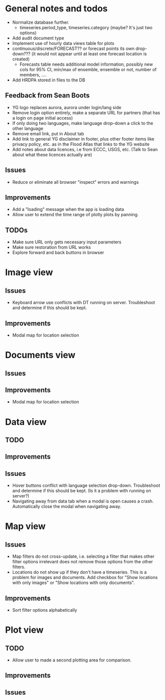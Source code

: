 # General notes and todos
- Normalize database further.
  - timeseries.period_type, timeseries.category (maybe? It's just two options)
- Add audit document type
- Implement use of hourly data views table for plots
- continuous/discrete/FORECAST?? or forecast points its own drop-down??? (it would not appear until at least one forecast location is created)
  - Forecasts table needs additional model information, possibly new cols for 95% CI, min/max of ensemble, ensemble or not, number of members, ....
- Add HRDPA stored in files to the DB

## Feedback from Sean Boots
- YG logo replaces aurora, aurora under login/lang side
- Remove login option entirely, make a separate URL for partners (that has a login on page initial access)
- If only doing two languages, make language drop-down a click to the other language
- Remove email link, put in About tab
- Add link to general YG disclaimer in footer, plus other footer items like privacy policy, etc. as in the Flood Atlas that links to the YG website
- Add notes about data licences, i.e from ECCC, USGS, etc. (Talk to Sean about what these licences actually are)


## Issues
- Reduce or eliminate all browser "inspect" errors and warnings
## Improvements
- Add a "loading" message when the app is loading data
- Allow user to extend the time range of plotly plots by panning.
## TODOs
- Make sure URL only gets necessary input parameters
- Make sure restoration from URL works
- Explore forward and back buttons in browser


# Image view
## Issues
- Keyboard arrow use conflicts with DT running on server. Troubleshoot and determine if this should be kept.
## Improvements
- Modal map for location selection


# Documents view
## Issues
## Improvements
- Modal map for location selection


# Data view
## TODO
## Improvements
## Issues
- Hover buttons conflict with language selection drop-down. Troubleshoot and determine if this should be kept. (Is it a problem with running on server?)
- Navigating away from data tab when a modal is open causes a crash. Automatically close the modal when navigating away.

# Map view
## Issues
- Map filters do not cross-update, i.e. selecting a filter that makes other filter options irrelevant does not remove those options from the other filters.
- Locations do not show up if they don't have a timeseries. This is a problem for images and documents. Add checkbox for "Show locations with only images" or "Show locations with only documents".
## Improvements
- Sort filter options alphabetically


# Plot view
## TODO
- Allow user to made a second plotting area for comparison.
## Improvements
## Issues

